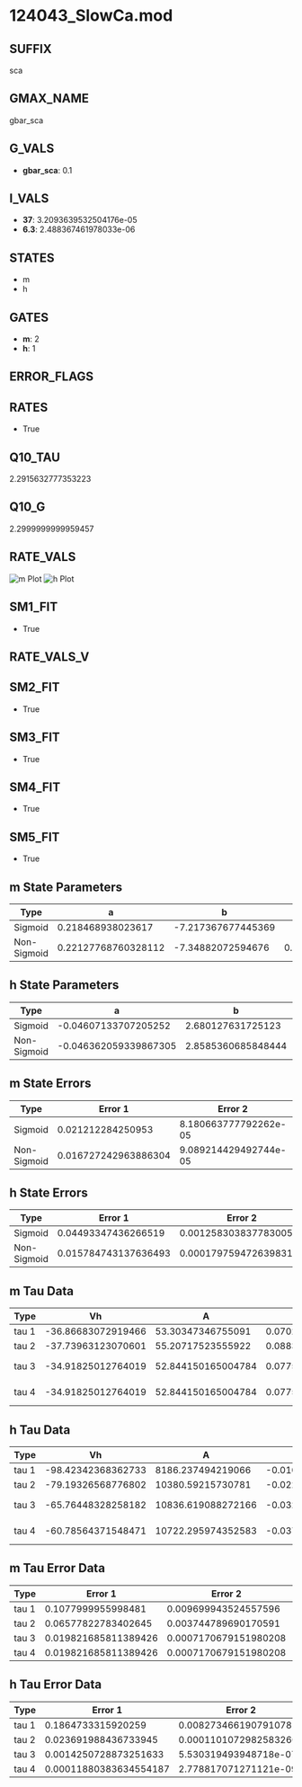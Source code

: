 # 124043_SlowCa.mod

## SUFFIX

sca

## GMAX_NAME

gbar_sca

## G_VALS

- **gbar_sca**: 0.1

## I_VALS

- **37**: 3.2093639532504176e-05
- **6.3**: 2.488367461978033e-06

## STATES

- m
- h

## GATES

- **m**: 2
- **h**: 1

## ERROR_FLAGS


## RATES

- True

## Q10_TAU

2.2915632777353223

## Q10_G

2.2999999999959457

## RATE_VALS

![m Plot](/Users/pbozelos/Dropbox/icg-Chai-Panos/supermodels/output_markdown_files/Ca/124043_SlowCa.mod/images/m.png)
![h Plot](/Users/pbozelos/Dropbox/icg-Chai-Panos/supermodels/output_markdown_files/Ca/124043_SlowCa.mod/images/h.png)

## SM1_FIT

- True

## RATE_VALS_V

## SM2_FIT

- True

## SM3_FIT

- True

## SM4_FIT

- True

## SM5_FIT

- True

## m State Parameters

| Type | a | b | c | d |
| --- | --- | --- | --- | --- |
| Sigmoid | 0.218468938023617 | -7.217367677445369 |
| Non-Sigmoid | 0.22127768760328112 | -7.34882072594676 | 0.995390367321979 | -0.003975277839582178 |

## h State Parameters

| Type | a | b | c | d |
| --- | --- | --- | --- | --- |
| Sigmoid | -0.04607133707205252 | 2.680127631725123 |
| Non-Sigmoid | -0.046362059339867305 | 2.8585360685848444 | 1.0341945737470153 | 0.018522509441617957 |

## m State Errors

| Type | Error 1 | Error 2 | Error 3 |
| --- | --- | --- | --- |
| Sigmoid | 0.021212284250953 | 8.180663777792262e-05 | 0.013787718003104712 |
| Non-Sigmoid | 0.016727242963886304 | 9.089214429492744e-05 | 0.010872497569191321 |

## h State Errors

| Type | Error 1 | Error 2 | Error 3 |
| --- | --- | --- | --- |
| Sigmoid | 0.04493347436266519 | 0.0012583038377830054 | 0.029129032399241292 |
| Non-Sigmoid | 0.015784743137636493 | 0.00017975947263983177 | 0.010232778586379556 |

## m Tau Data

| Type | Vh | A | b1 | b2 | c1 | c2 | d1 | d2 | e1 | e2 |
| --- | --- | --- | --- | --- | --- | --- | --- | --- | --- | --- |
| tau 1 | -36.86683072919466 | 53.30347346755091 | 0.07024554550923838 | 0.10280064978724475 |
| tau 2 | -37.73963123070601 | 55.20717523555922 | 0.08834358051299819 | 0.0005286177633330105 | 0.11279115327929301 | -0.000625099568598915 |
| tau 3 | -34.91825012764019 | 52.844150165004784 | 0.07758737190178162 | 0.0006741122515833349 | 7.307791833925476e-06 | 0.15374603416244723 | -0.0023490854538108542 | 1.258564516925779e-05 |
| tau 4 | -34.91825012764019 | 52.844150165004784 | 0.07758737190178162 | 0.0006741122515833349 | 7.307791833925476e-06 | 0.0 | 0.15374603416244723 | -0.0023490854538108542 | 1.258564516925779e-05 | 0.0 |

## h Tau Data

| Type | Vh | A | b1 | b2 | c1 | c2 | d1 | d2 | e1 | e2 |
| --- | --- | --- | --- | --- | --- | --- | --- | --- | --- | --- |
| tau 1 | -98.42342368362733 | 8186.237494219066 | -0.010414359124915215 | -0.06360052743918657 |
| tau 2 | -79.19326568776802 | 10380.59215730781 | -0.02282968033217355 | 7.577456167876151e-05 | -0.03746239827515023 | -0.0003447300904154337 |
| tau 3 | -65.76448328258182 | 10836.619088272166 | -0.03291901714139689 | 0.00021180177339885498 | -4.656453565318959e-07 | -0.03143119513477647 | -0.000268013181485397 | -2.425172415481034e-06 |
| tau 4 | -60.78564371548471 | 10722.295974352583 | -0.037359567527304294 | 0.0003079053617360134 | -1.1568881378775057e-06 | 1.6608109518580103e-09 | -0.030310321510821622 | -0.0002981307978203012 | -3.0930712300033645e-06 | -9.211424269114027e-09 |

## m Tau Error Data

| Type | Error 1 | Error 2 | Error 3 |
| --- | --- | --- | --- |
| tau 1 | 0.1077999955998481 | 0.009699943524557596 | 0.07344338365675039 |
| tau 2 | 0.06577822783402645 | 0.003744789690170591 | 0.044814246941234086 |
| tau 3 | 0.019821685811389426 | 0.0007170679151980208 | 0.013504376022177597 |
| tau 4 | 0.019821685811389426 | 0.0007170679151980208 | 0.013504376022177597 |

## h Tau Error Data

| Type | Error 1 | Error 2 | Error 3 |
| --- | --- | --- | --- |
| tau 1 | 0.1864733315920259 | 0.008273466190791078 | 0.05602202666633655 |
| tau 2 | 0.023691988436733945 | 0.00011010729825832603 | 0.007117764222098577 |
| tau 3 | 0.0014250728873251633 | 5.530319493948718e-07 | 0.00042813345272272436 |
| tau 4 | 0.00011880383634554187 | 2.778817071271121e-09 | 3.569213694521476e-05 |

